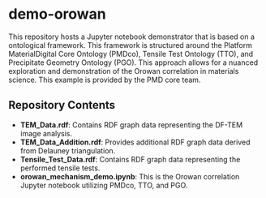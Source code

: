 # demo-orowan

This repository hosts a Jupyter notebook demonstrator that is based on a ontological framework. This framework is structured around the Platform MaterialDigital Core Ontology (PMDco), Tensile Test Ontology (TTO), and Precipitate Geometry Ontology (PGO).
This approach allows for a nuanced exploration and demonstration of the Orowan correlation in materials science. This example is provided by the PMD core team.

## Repository Contents

- **TEM_Data.rdf**: Contains RDF graph data representing the DF-TEM image analysis.
- **TEM_Data_Addition.rdf**: Provides additional RDF graph data derived from Delauney triangulation.
- **Tensile_Test_Data.rdf**: Contains RDF graph data representing the performed tensile tests.
- **orowan_mechanism_demo.ipynb**: This is the Orowan correlation Jupyter notebook utilizing PMDco, TTO, and PGO.

